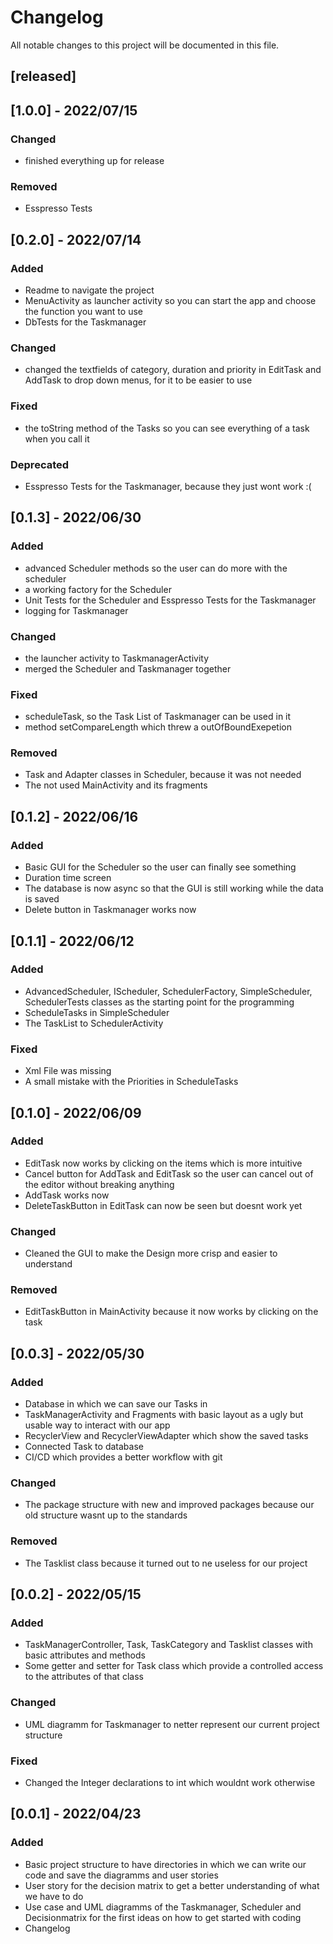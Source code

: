 # Changelog
All notable changes to this project will be documented in this file.

## [released]

## [1.0.0] - 2022/07/15

### Changed
- finished everything up for release

### Removed
- Esspresso Tests


## [0.2.0] - 2022/07/14

### Added
- Readme to navigate the project
- MenuActivity as launcher activity so you can start the app and choose the function you want to use
- DbTests for the Taskmanager

### Changed
- changed the textfields of category, duration and priority in EditTask and AddTask to drop down menus, for it to be easier to use

### Fixed
- the toString method of the Tasks so you can see everything of a task when you call it

### Deprecated
- Esspresso Tests for the Taskmanager, because they just wont work :(


## [0.1.3] - 2022/06/30

### Added
- advanced Scheduler methods so the user can do more with the scheduler
- a working factory for the Scheduler
- Unit Tests for the Scheduler and Esspresso Tests for the Taskmanager
- logging for Taskmanager

### Changed
- the launcher activity to TaskmanagerActivity
- merged the Scheduler and Taskmanager together

### Fixed
- scheduleTask, so the Task List of Taskmanager can be used in it
- method setCompareLength which threw a outOfBoundExepetion 

### Removed
- Task and Adapter classes in Scheduler, because it was not needed
- The not used MainActivity and its fragments


## [0.1.2] - 2022/06/16

### Added
- Basic GUI for the Scheduler so the user can finally see something
- Duration time screen
- The database is now async so that the GUI is still working while the data is saved
- Delete button in Taskmanager works now


## [0.1.1] - 2022/06/12

### Added
- AdvancedScheduler, IScheduler, SchedulerFactory, SimpleScheduler, SchedulerTests classes as the starting point for the programming
- ScheduleTasks in SimpleScheduler
- The TaskList to SchedulerActivity

### Fixed
- Xml File was missing
- A small mistake with the Priorities in ScheduleTasks


## [0.1.0] - 2022/06/09

### Added
- EditTask now works by clicking on the items which is more intuitive
- Cancel button for AddTask and EditTask so the user can cancel out of the editor without breaking anything
- AddTask works now
- DeleteTaskButton in EditTask can now be seen but doesnt work yet

### Changed
- Cleaned the GUI to make the Design more crisp and easier to understand

### Removed
- EditTaskButton in MainActivity because it now works by clicking on the task


## [0.0.3] - 2022/05/30

### Added
- Database in which we can save our Tasks in
- TaskManagerActivity and Fragments with basic layout as a ugly but usable way to interact with our app
- RecyclerView and RecyclerViewAdapter which show the saved tasks
- Connected Task to database
- CI/CD which provides a better workflow with git

### Changed
- The package structure with new and improved packages because our old structure wasnt up to the standards

### Removed
- The Tasklist class because it turned out to ne useless for our project


## [0.0.2] - 2022/05/15

### Added
- TaskManagerController, Task, TaskCategory and Tasklist classes with basic attributes and methods
- Some getter and setter for Task class which provide a controlled access to the attributes of that class

### Changed
- UML diagramm for Taskmanager to netter represent our current project structure

### Fixed
- Changed the Integer declarations to int which wouldnt work otherwise


## [0.0.1] - 2022/04/23

### Added
- Basic project structure to have directories in which we can write our code and save the diagramms and user stories
- User story for the decision matrix to get a better understanding of what we have to do
- Use case and UML diagramms of the Taskmanager, Scheduler and Decisionmatrix for the first ideas on how to get started with coding 
- Changelog
